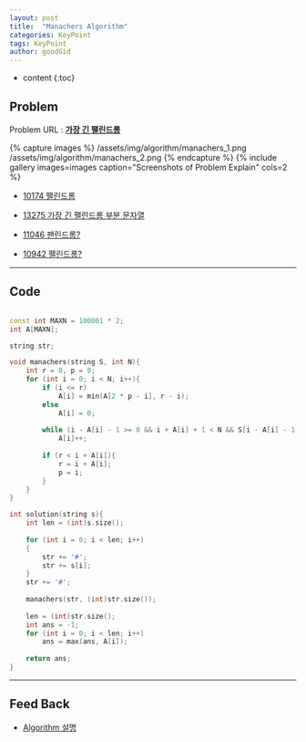 ```yaml
---
layout: post
title:  "Manachers Algorithm"
categories: KeyPoint
tags: KeyPoint
author: goodGid
---
```

* content
{:toc}


## Problem 
Problem URL : **[가장 긴 팰린드롬](https://programmers.co.kr/learn/courses/30/lessons/12904)**


{% capture images %}
    /assets/img/algorithm/manachers_1.png
    /assets/img/algorithm/manachers_2.png
{% endcapture %}
{% include gallery images=images caption="Screenshots of Problem Explain" cols=2 %}



* [10174 팰린드롬](https://www.acmicpc.net/problem/10174)

* [13275 가장 긴 팰린드롬 부분 문자열](https://www.acmicpc.net/problem/13275)

* [11046 팬린드롬?](https://www.acmicpc.net/problem/11046)

* [10942 팰린드롬?](https://www.acmicpc.net/problem/10942)










---




## Code

``` cpp

const int MAXN = 100001 * 2;
int A[MAXN];

string str;

void manachers(string S, int N){
    int r = 0, p = 0;
    for (int i = 0; i < N; i++){
        if (i <= r)
            A[i] = min(A[2 * p - i], r - i);
        else
            A[i] = 0;
        
        while (i - A[i] - 1 >= 0 && i + A[i] + 1 < N && S[i - A[i] - 1] == S[i + A[i] + 1])
            A[i]++;
        
        if (r < i + A[i]){
            r = i + A[i];
            p = i;
        }
    }
}

int solution(string s){
    int len = (int)s.size();
    
    for (int i = 0; i < len; i++)
    {
        str += '#';
        str += s[i];
    }
    str += '#';
    
    manachers(str, (int)str.size());
    
    len = (int)str.size();
    int ans = -1;
    for (int i = 0; i < len; i++)
        ans = max(ans, A[i]);
    
    return ans;
}

```


---

## Feed Back 

* [Algorithm 설명](http://www.crocus.co.kr/1075)
